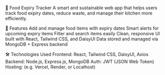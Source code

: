 🥗 Food Expiry Tracker
A smart and sustainable web app that helps users track food expiry dates, reduce waste, and manage their kitchen more efficiently.

🚀 Features
Add and manage food items with expiry dates
Smart alerts for upcoming expiry items
Filter and search items easily
Clean, responsive UI built with React, Tailwind CSS, and DaisyUI
Data stored and managed via MongoDB + Express backend

🛠️ Technologies Used
Frontend: React, Tailwind CSS, DaisyUI, Axios
Backend: Node.js, Express.js, MongoDB
Auth: JWT (JSON Web Token)
Hosting: (e.g. Vercel, Render, or Localhost)